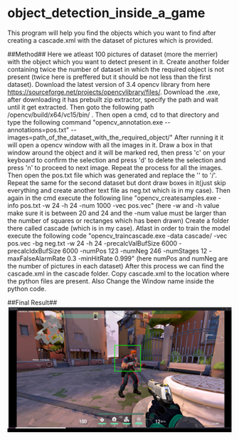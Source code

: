 # object_detection_inside_a_game

This program will help you find the objects which you want to find after creating a cascade.xml with the dataset of pictures which is provided.

##Method##
Here we atleast 100 pictures of dataset (more the merrier) with the object which you want to detect present in it.
Create another folder containing twice the number of dataset in which the required object is not present (twice here is preffered but it should be not less than the first dataset).
Download the latest version of 3.4 opencv library from here https://sourceforge.net/projects/opencvlibrary/files/.
Download the .exe, after downloading it has prebuilt zip extractor, specify the path and wait until it get extracted.
Then goto the following path /opencv/build/x64/vc15/bin/ .
Then open a cmd, cd to that directory and type the following command "opencv_annotation.exe --annotations=pos.txt" --images=path_of_the_dataset_with_the_required_object/" 
After running it it will open a opencv window with all the images in it. 
Draw a box in that window around the object and it will be marked red, then press 'c' on your keyboard to confirm the selection and press 'd' to delete the selection and press 'n' to proceed to next image.
Repeat the process for all the images.
Then open the pos.txt file which was generated and replace the '\' to '/'.
Repeat the same for the second dataset but dont draw boxes in it(just skip everything and create another text file as neg.txt which is in my case).
Then again in the cmd execute the following line "opencv_createsamples.exe -info pos.txt -w 24 -h 24 -num 1000 -vec pos.vec" (here -w and -h value make sure it is between 20 and 24 and the -num value must be larger than the number of squares or rectanges which has been drawn)
Create a folder there called cascade (which is in my case).
Atlast in order to train the model execute the following code "opencv_traincascade.exe -data cascade/ -vec pos.vec -bg neg.txt -w 24 -h 24 -precalcValBufSize 6000 -precalcIdxBufSize 6000 -numPos 123 -numNeg 246 -numStages 12 -maxFalseAlarmRate 0.3 -minHitRate 0.999" (here numPos and numNeg are the number of pictures in each dataset)
After this process we can find the cascade.xml in the cascade folder.
Copy cascade.xml to the location where the python files are present.
Also Change the Window name inside the python code.

##Final Result##
![](images/final.jpg)
